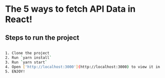 # The 5 ways to fetch API Data in React!

## Steps to run the project

```bash

1. Clone the project
2. Run `yarn install`
3. Run `yarn start`
4. Open ['http://localhost:3000'](http://localhost:3000) to view it in the browser.
5. ENJOY!

```
